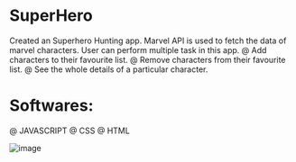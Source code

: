 # SuperHero
Created an Superhero Hunting app. Marvel API is used to fetch the data of marvel characters. User can perform multiple task in this app.
@ Add characters to their favourite list.
@ Remove characters from their favourite list.
@ See the whole details of a particular character.
# Softwares:
@ JAVASCRIPT
@ CSS
@ HTML

![image](https://github.com/Ash25-chahare/SuperHero/assets/123397357/f922b189-e03f-477f-98ba-deceb282b2a0)
